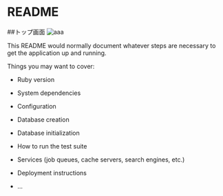 # README

##トップ画面
![aaa](https://user-images.githubusercontent.com/59830008/76280683-01be6600-62d6-11ea-9e17-4bf0b9adb2da.jpg)




This README would normally document whatever steps are necessary to get the
application up and running.

Things you may want to cover:

* Ruby version

* System dependencies

* Configuration

* Database creation

* Database initialization

* How to run the test suite

* Services (job queues, cache servers, search engines, etc.)

* Deployment instructions

* ...
